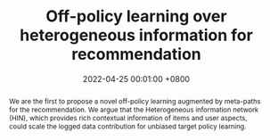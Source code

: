 ---
title:          "Off-policy learning over heterogeneous information for recommendation"
date:           2022-04-25 00:01:00 +0800
selected:       true
pub:            "the ACM Web Conference 2022"
pub_date:       "2022"
abstract: >-
  We are the first to propose a novel off-policy learning augmented by meta-paths for the recommendation. We argue that the Heterogeneous information network (HIN), which provides rich contextual information of items and user aspects, could scale the logged data contribution for unbiased target policy learning.
cover:          /assets/images/covers/cover2.jpg
authors:
  - Xiangmeng Wang*
  - Qian Li*
  - Dianer Yu
  - Guandong Xu#
links:
  Paper: https://dl.acm.org/doi/abs/10.1145/3485447.3512072
---